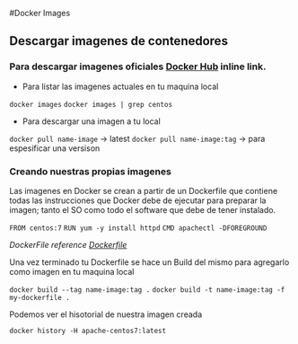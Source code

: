 #Docker Images

## Descargar imagenes de contenedores

### Para descargar imagenes oficiales [Docker Hub](https://hub.docker.com/ "Docker Hub") inline link.

- Para listar las imagenes actuales en tu maquina local

`docker images`
`docker images | grep centos`



- Para descargar una imagen a tu local
		
`docker pull name-image` -> latest
`docker pull name-image:tag` -> para espesificar una versison 

### Creando nuestras propias imagenes

Las imagenes en Docker se crean a partir de un Dockerfile que contiene todas 
las instrucciones que Docker debe de ejecutar para preparar la imagen; tanto
el SO como todo el software que debe de tener instalado.

`FROM centos:7`
`RUN yum -y install httpd`
`CMD apachectl -DFOREGROUND`


*DockerFile reference [Dockerfile](https://docs.docker.com/engine/reference/builder/ "DockerFile")*

Una vez terminado tu Dockerfile se hace un Build del mismo para agregarlo como
imagen en tu maquina local

`docker build --tag name-image:tag .`
`docker build -t name-image:tag -f my-dockerfile .`

Podemos ver el hisotorial de nuestra imagen creada

`docker history -H apache-centos7:latest`


